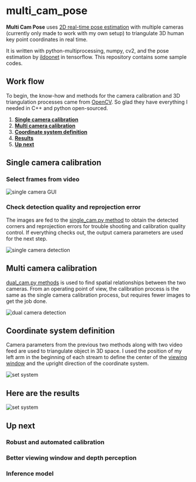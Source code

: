 # multi_cam_pose

**Multi Cam Pose** uses
[2D real-time pose estimation]()
with multiple cameras (currently only made to work with my own setup) to 
triangulate 3D human key point coordinates in real time.

It is written with python-multiprocessing, numpy, cv2, and the pose estimation by 
[ildoonet]() 
in tensorflow. This repository contains some sample codes. 

## Work flow
To begin, the know-how and methods for the camera calibration and 3D triangulation 
processes came from [OpenCV](https://docs.opencv.org/3.4.3/). 
So glad they have everything I needed in C++ and python open-sourced.

1. [**Single camera calibration**]()
2. [**Multi camera calibration**]()
3. [**Coordinate system definition**]()
4. [**Results**]()
5. [**Up next**]()

## Single camera calibration
### Select frames from video
<img 
src="   .png" 
alt="single camera GUI">

### Check detection quality and reprojection error
The images are fed to the 
[single_cam.py method]()
to obtain the detected corners and reprojection errors for trouble shooting and
calibration quality control. If everything checks out, the output
camera parameters are used for the next step.

<img 
src="   .gif" 
alt="single camera detection">

## Multi camera calibration
[dual_cam.py methods]()
is used to find spatial relationships between the two cameras. 
From an operating point of view, the calibration process is the same as the
single camera calibration process, but requires fewer images to get the job
done. 

<img 
src="   .gif" 
alt="dual camera detection">

## Coordinate system definition
Camera parameters from the previous two methods along with two video feed
are used to triangulate object in 3D space. I used the position of my left 
arm in the beginning of each stream to define the center of the 
[viewing window]()
and the upright direction of the coordinate system.

<img 
src="   .png" 
alt="set system">

## Here are the results
<img 
src="   .gif" 
alt="set system">

## Up next
### Robust and automated calibration
### Better viewing window and depth perception
### Inference model